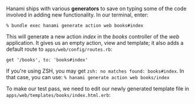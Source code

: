 Hanami ships with various **generators** to save on typing some of the code involved in adding new functionality. In our terminal, enter:
    
    
    % bundle exec hanami generate action web books#index
    

This will generate a new action _index_ in the _books_ controller of the _web_ application. It gives us an empty action, view and template; it also adds a default route to `apps/web/config/routes.rb`:
    
    
    get '/books', to: 'books#index'
    

If you're using ZSH, you may get `zsh: no matches found: books#index`. In that case, you can use: ` % hanami generate action web books/index `

To make our test pass, we need to edit our newly generated template file in `apps/web/templates/books/index.html.erb`:
